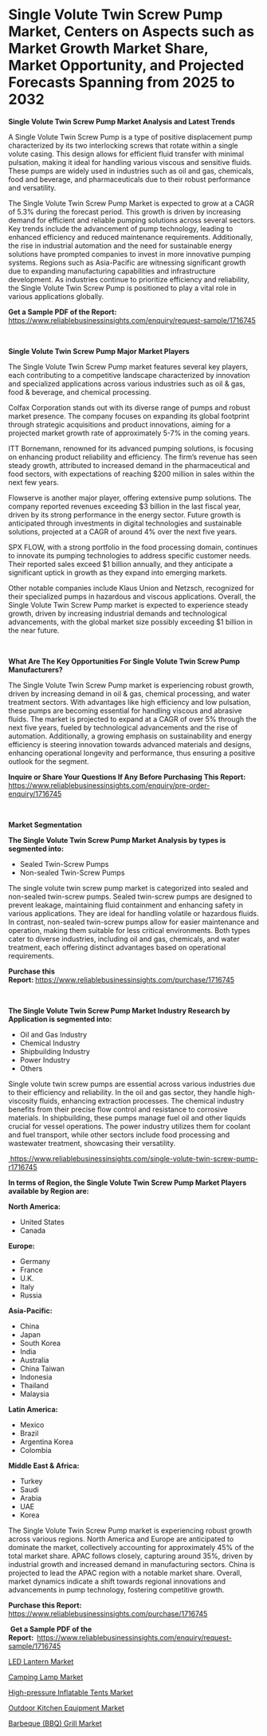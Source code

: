 <p><h1>Single Volute Twin Screw Pump Market, Centers on Aspects such as Market Growth Market Share, Market Opportunity, and Projected Forecasts Spanning from 2025 to 2032</h1></p><p><strong>Single Volute Twin Screw Pump Market Analysis and Latest Trends</strong></p>
<p><p>A Single Volute Twin Screw Pump is a type of positive displacement pump characterized by its two interlocking screws that rotate within a single volute casing. This design allows for efficient fluid transfer with minimal pulsation, making it ideal for handling various viscous and sensitive fluids. These pumps are widely used in industries such as oil and gas, chemicals, food and beverage, and pharmaceuticals due to their robust performance and versatility.</p><p>The Single Volute Twin Screw Pump Market is expected to grow at a CAGR of 5.3% during the forecast period. This growth is driven by increasing demand for efficient and reliable pumping solutions across several sectors. Key trends include the advancement of pump technology, leading to enhanced efficiency and reduced maintenance requirements. Additionally, the rise in industrial automation and the need for sustainable energy solutions have prompted companies to invest in more innovative pumping systems. Regions such as Asia-Pacific are witnessing significant growth due to expanding manufacturing capabilities and infrastructure development. As industries continue to prioritize efficiency and reliability, the Single Volute Twin Screw Pump is positioned to play a vital role in various applications globally.</p></p>
<p><strong>Get a Sample PDF of the Report:&nbsp;</strong> <a href="https://www.reliablebusinessinsights.com/enquiry/request-sample/1716745?utm_campaign=1117&utm_medium=2&utm_source=Github&utm_content=ia&utm_term=25032025&utm_id=single-volute-twin-screw-pump">https://www.reliablebusinessinsights.com/enquiry/request-sample/1716745</a></p>
<p>&nbsp;</p>
<p><strong>Single Volute Twin Screw Pump Major Market Players</strong></p>
<p><p>The Single Volute Twin Screw Pump market features several key players, each contributing to a competitive landscape characterized by innovation and specialized applications across various industries such as oil & gas, food & beverage, and chemical processing.</p><p>Colfax Corporation stands out with its diverse range of pumps and robust market presence. The company focuses on expanding its global footprint through strategic acquisitions and product innovations, aiming for a projected market growth rate of approximately 5-7% in the coming years. </p><p>ITT Bornemann, renowned for its advanced pumping solutions, is focusing on enhancing product reliability and efficiency. The firm’s revenue has seen steady growth, attributed to increased demand in the pharmaceutical and food sectors, with expectations of reaching $200 million in sales within the next few years.</p><p>Flowserve is another major player, offering extensive pump solutions. The company reported revenues exceeding $3 billion in the last fiscal year, driven by its strong performance in the energy sector. Future growth is anticipated through investments in digital technologies and sustainable solutions, projected at a CAGR of around 4% over the next five years.</p><p>SPX FLOW, with a strong portfolio in the food processing domain, continues to innovate its pumping technologies to address specific customer needs. Their reported sales exceed $1 billion annually, and they anticipate a significant uptick in growth as they expand into emerging markets.</p><p>Other notable companies include Klaus Union and Netzsch, recognized for their specialized pumps in hazardous and viscous applications. Overall, the Single Volute Twin Screw Pump market is expected to experience steady growth, driven by increasing industrial demands and technological advancements, with the global market size possibly exceeding $1 billion in the near future.</p></p>
<p>&nbsp;</p>
<p><strong>What Are The Key Opportunities For Single Volute Twin Screw Pump Manufacturers?</strong></p>
<p><p>The Single Volute Twin Screw Pump market is experiencing robust growth, driven by increasing demand in oil & gas, chemical processing, and water treatment sectors. With advantages like high efficiency and low pulsation, these pumps are becoming essential for handling viscous and abrasive fluids. The market is projected to expand at a CAGR of over 5% through the next five years, fueled by technological advancements and the rise of automation. Additionally, a growing emphasis on sustainability and energy efficiency is steering innovation towards advanced materials and designs, enhancing operational longevity and performance, thus ensuring a positive outlook for the segment.</p></p>
<p><strong>Inquire or Share Your Questions If Any Before Purchasing This Report:</strong> <a href="https://www.reliablebusinessinsights.com/enquiry/pre-order-enquiry/1716745?utm_campaign=1117&utm_medium=2&utm_source=Github&utm_content=ia&utm_term=25032025&utm_id=single-volute-twin-screw-pump">https://www.reliablebusinessinsights.com/enquiry/pre-order-enquiry/1716745</a></p>
<p>&nbsp;</p>
<p><strong>Market Segmentation</strong></p>
<p><strong>The Single Volute Twin Screw Pump Market Analysis by types is segmented into:</strong></p>
<p><ul><li>Sealed Twin-Screw Pumps</li><li>Non-sealed Twin-Screw Pumps</li></ul></p>
<p><p>The single volute twin screw pump market is categorized into sealed and non-sealed twin-screw pumps. Sealed twin-screw pumps are designed to prevent leakage, maintaining fluid containment and enhancing safety in various applications. They are ideal for handling volatile or hazardous fluids. In contrast, non-sealed twin-screw pumps allow for easier maintenance and operation, making them suitable for less critical environments. Both types cater to diverse industries, including oil and gas, chemicals, and water treatment, each offering distinct advantages based on operational requirements.</p></p>
<p><strong>Purchase this Report:&nbsp;</strong><a href="https://www.reliablebusinessinsights.com/purchase/1716745?utm_campaign=1117&utm_medium=2&utm_source=Github&utm_content=ia&utm_term=25032025&utm_id=single-volute-twin-screw-pump">https://www.reliablebusinessinsights.com/purchase/1716745</a></p>
<p>&nbsp;</p>
<p><strong>The Single Volute Twin Screw Pump Market Industry Research by Application is segmented into:</strong></p>
<p><ul><li>Oil and Gas Industry</li><li>Chemical Industry</li><li>Shipbuilding Industry</li><li>Power Industry</li><li>Others</li></ul></p>
<p><p>Single volute twin screw pumps are essential across various industries due to their efficiency and reliability. In the oil and gas sector, they handle high-viscosity fluids, enhancing extraction processes. The chemical industry benefits from their precise flow control and resistance to corrosive materials. In shipbuilding, these pumps manage fuel oil and other liquids crucial for vessel operations. The power industry utilizes them for coolant and fuel transport, while other sectors include food processing and wastewater treatment, showcasing their versatility.</p></p>
<p><a href="https://www.reliablebusinessinsights.com/single-volute-twin-screw-pump-r1716745?utm_campaign=1117&utm_medium=2&utm_source=Github&utm_content=ia&utm_term=25032025&utm_id=single-volute-twin-screw-pump">&nbsp;https://www.reliablebusinessinsights.com/single-volute-twin-screw-pump-r1716745</a></p>
<p><strong>In terms of Region, the Single Volute Twin Screw Pump Market Players available by Region are:</strong></p>
<p>
    <p> <strong> North America: </strong>
        <ul>
            <li>United States</li>
            <li>Canada</li>
        </ul>
        </p> 
    <p> <strong> Europe: </strong>
        <ul>
            <li>Germany</li>
            <li>France</li>
            <li>U.K.</li>
            <li>Italy</li>
            <li>Russia</li>
        </ul>
        </p> 
    <p> <strong> Asia-Pacific: </strong>
        <ul>
            <li>China</li>
            <li>Japan</li>
            <li>South Korea</li>
            <li>India</li>
            <li>Australia</li>
            <li>China Taiwan</li>
            <li>Indonesia</li>
            <li>Thailand</li>
            <li>Malaysia</li>
        </ul>
        </p> 
    <p> <strong> Latin America: </strong>
        <ul>
            <li>Mexico</li>
            <li>Brazil</li>
            <li>Argentina Korea</li>
            <li>Colombia</li>
        </ul>
        </p> 
    <p> <strong> Middle East & Africa: </strong>
        <ul>
            <li>Turkey</li>
            <li>Saudi</li>
            <li>Arabia</li>
            <li>UAE</li>
            <li>Korea</li>
        </ul>
    </p>
    </p>
<p><p>The Single Volute Twin Screw Pump market is experiencing robust growth across various regions. North America and Europe are anticipated to dominate the market, collectively accounting for approximately 45% of the total market share. APAC follows closely, capturing around 35%, driven by industrial growth and increased demand in manufacturing sectors. China is projected to lead the APAC region with a notable market share. Overall, market dynamics indicate a shift towards regional innovations and advancements in pump technology, fostering competitive growth.</p></p>
<p><strong>Purchase this Report: </strong><a href="https://www.reliablebusinessinsights.com/purchase/1716745?utm_campaign=1117&utm_medium=2&utm_source=Github&utm_content=ia&utm_term=25032025&utm_id=single-volute-twin-screw-pump">https://www.reliablebusinessinsights.com/purchase/1716745</a></p>
<p>&nbsp;<strong>Get a Sample PDF of the Report:&nbsp;&nbsp;</strong><a href="https://www.reliablebusinessinsights.com/enquiry/request-sample/1716745?utm_campaign=1117&utm_medium=2&utm_source=Github&utm_content=ia&utm_term=25032025&utm_id=single-volute-twin-screw-pump">https://www.reliablebusinessinsights.com/enquiry/request-sample/1716745</a></p>
<p><strong></strong></p>
<p><p><a href="https://github.com/toghojbeinta/Market-Research-Report-List-1/blob/main/led-lantern-market.md?utm_campaign=1117&utm_medium=2&utm_source=Github&utm_content=ia&utm_term=25032025&utm_id=single-volute-twin-screw-pump">LED Lantern Market</a></p><p><a href="https://github.com/jaspartatin/Market-Research-Report-List-1/blob/main/camping-lamp-market.md?utm_campaign=1117&utm_medium=2&utm_source=Github&utm_content=ia&utm_term=25032025&utm_id=single-volute-twin-screw-pump">Camping Lamp Market</a></p><p><a href="https://github.com/kluviabolofo/Market-Research-Report-List-1/blob/main/high-pressure-inflatable-tents-market.md?utm_campaign=1117&utm_medium=2&utm_source=Github&utm_content=ia&utm_term=25032025&utm_id=single-volute-twin-screw-pump">High-pressure Inflatable Tents Market</a></p><p><a href="https://github.com/jullselai/Market-Research-Report-List-1/blob/main/outdoor-kitchen-equipment-market.md?utm_campaign=1117&utm_medium=2&utm_source=Github&utm_content=ia&utm_term=25032025&utm_id=single-volute-twin-screw-pump">Outdoor Kitchen Equipment Market</a></p><p><a href="https://github.com/alefermeivys/Market-Research-Report-List-1/blob/main/barbeque-bbq-grill-market.md?utm_campaign=1117&utm_medium=2&utm_source=Github&utm_content=ia&utm_term=25032025&utm_id=single-volute-twin-screw-pump">Barbeque (BBQ) Grill Market</a></p></p>